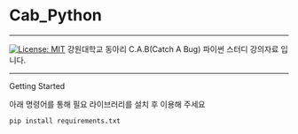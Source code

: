 # Cab_Python
---
[![License: MIT](https://img.shields.io/badge/License-MIT-green.svg)](https://opensource.org/licenses/MIT)
강원대학교 동아리 C.A.B(Catch A Bug) 파이썬 스터디 강의자료 입니다.

---
Getting Started

아래 명령어를 통해 필요 라이브러리를 설치 후 이용해 주세요

```
pip install requirements.txt
```

